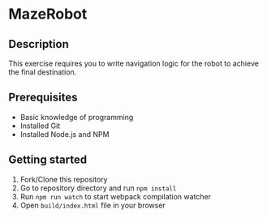 # MazeRobot

## Description

This exercise requires you to write navigation logic for the robot to achieve the final destination.

## Prerequisites

- Basic knowledge of programming
- Installed Git
- Installed Node.js and NPM

## Getting started

1. Fork/Clone this repository
2. Go to repository directory and run `npm install`
3. Run `npm run watch` to start webpack compilation watcher
4. Open `build/index.html` file in your browser

